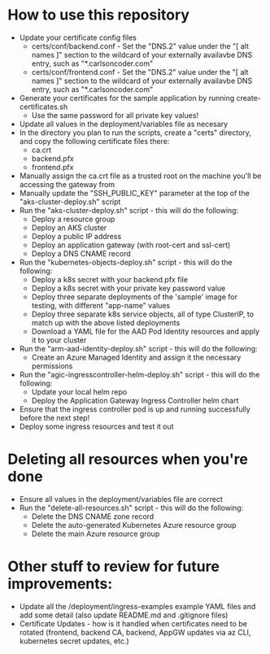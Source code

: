 # How to use this repository
- Update your certificate config files
   - certs/conf/backend.conf - Set the "DNS.2" value under the "[ alt names ]" section to the wildcard of your externally availavbe DNS entry, such as "*.carlsoncoder.com"
   - certs/conf/frontend.conf - Set the "DNS.2" value under the "[ alt names ]" section to the wildcard of your externally availavbe DNS entry, such as "*.carlsoncoder.com"
- Generate your certificates for the sample application by running create-certificates.sh
   - Use the same password for all private key values!
- Update all values in the deployment/variables file as necesary
- In the directory you plan to run the scripts, create a "certs" directory, and copy the following certificate files there:
   - ca.crt
   - backend.pfx
   - frontend.pfx
- Manually assign the ca.crt file as a trusted root on the machine you'll be accessing the gateway from
- Manually update the "SSH_PUBLIC_KEY" parameter at the top of the "aks-cluster-deploy.sh" script
- Run the "aks-cluster-deploy.sh" script - this will do the following:
   - Deploy a resource group
   - Deploy an AKS cluster
   - Deploy a public IP address
   - Deploy an application gateway (with root-cert and ssl-cert)
   - Deploy a DNS CNAME record
- Run the "kubernetes-objects-deploy.sh" script - this will do the following:
   - Deploy a k8s secret with your backend.pfx file
   - Deploy a k8s secret with your private key password value
   - Deploy three separate deployments of the 'sample' image for testing, with different "app-name" values
   - Deploy three separate k8s service objects, all of type ClusterIP, to match up with the above listed deployments
   - Download a YAML file for the AAD Pod Identity resources and apply it to your cluster
- Run the "arm-aad-identity-deploy.sh" script - this will do the following:
   - Create an Azure Managed Identity and assign it the necessary permissions
- Run the "agic-ingresscontroller-helm-deploy.sh" script - this will do the following:
   - Update your local helm repo
   - Deploy the Application Gateway Ingress Controller helm chart
- Ensure that the ingress controller pod is up and running successfully before the next step!
- Deploy some ingress resources and test it out

# Deleting all resources when you're done
- Ensure all values in the deployment/variables file are correct
- Run the "delete-all-resources.sh" script - this will do the following:
   - Delete the DNS CNAME zone record
   - Delete the auto-generated Kubernetes Azure resource group
   - Delete the main Azure resource group

# Other stuff to review for future improvements:
- Update all the /deployment/ingress-examples example YAML files and add some detail (also update README.md and .gitignore files)
- Certificate Updates - how is it handled when certificates need to be rotated (frontend, backend CA, backend, AppGW updates via az CLI, kubernetes secret updates, etc.)